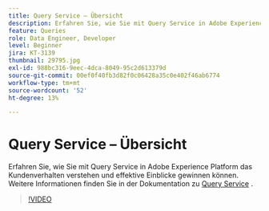 ```yaml
---
title: Query Service – Übersicht
description: Erfahren Sie, wie Sie mit Query Service in Adobe Experience Platform das Kundenverhalten verstehen und effektive Einblicke gewinnen können.
feature: Queries
role: Data Engineer, Developer
level: Beginner
jira: KT-3139
thumbnail: 29795.jpg
exl-id: 988bc316-9eec-4dca-8049-95c2d613379d
source-git-commit: 00ef0f40fb3d82f0c06428a35c0e402f46ab6774
workflow-type: tm+mt
source-wordcount: '52'
ht-degree: 13%

---
```


# Query Service – Übersicht

Erfahren Sie, wie Sie mit Query Service in Adobe Experience Platform das Kundenverhalten verstehen und effektive Einblicke gewinnen können. Weitere Informationen finden Sie in der Dokumentation zu [Query Service](https://experienceleague.adobe.com/docs/experience-platform/query/home.html?lang=de) .

>[!VIDEO](https://video.tv.adobe.com/v/29795?learn=on)
